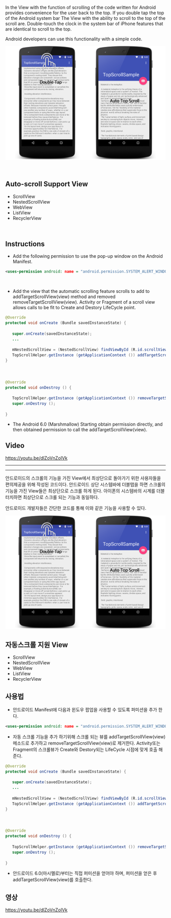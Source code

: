 In the View with the function of scrolling of the code written for Android provides convenience for the user back to the top. If you double tap the top of the Android system bar The View with the ability to scroll to the top of the scroll are. Double-touch the clock in the system bar of iPhone features that are identical to scroll to the top.

Android developers can use this functionality with a simple code.
 
 

![screens](screen.png)

  
  

Auto-scroll Support View
-----------

* ScrollView
* NestedScrollView
* WebView
* ListView
* RecyclerView



  
  

Instructions
-----------

* Add the following permission to use the pop-up window on the Android Manifest.

```xml
<uses-permission android: name = "android.permission.SYSTEM_ALERT_WINDOW" />
```

  
  

* Add the view that the automatic scrolling feature scrolls to add to addTargetScrollView(view) method and removed removeTargetScrollView(view).
Activity or Fragment of a scroll view allows calls to be fit to Create and Destory LifeCycle point.



```java
@Override
protected void onCreate (Bundle savedInstanceState) {
   
   super.onCreate(savedInstanceState);
   ...
   
   mNestedScrollView = (NestedScrollView) findViewById (R.id.scrollView);
   TopScrollHelper.getInstance (getApplicationContext ()) addTargetScrollView (mNestedScrollView);
}

 

@Override
protected void onDestroy () {

   TopScrollHelper.getInstance (getApplicationContext ()) removeTargetScrollView (mNestedScrollView);
   super.onDestroy ();

}

```

* The Android 6.0 (Marshmallow) Starting obtain permission directly, and then obtained permission to call the addTargetScrollView(view).
  
  
  

Video
-----------
https://youtu.be/dlZoVnZoIVk

  
  
  

-----------
-----------
  
  
  

안드로이드의 스크롤의 기능을 가진 View에서 최상단으로 돌아가기 위한 사용자들을 편의제공을 위해 작성된 코드이다. 안드로이드 상단 시스템바에 더블탭을 하면 스크롤의 기능을 가진 View들은 최상단으로 스크롤 하게 된다. 아이폰의 시스템바의 시계를 더블터치하면 최상단으로 스크롤 되는 기능과 동일하다.

안드로이드 개발자들은 간단한 코드를 통해 이와 같은 기능을 사용할 수 있다. 
 
 

![screens](screen.png)

  
  

자동스크롤 지원 View
-----------

* ScrollView
* NestedScrollView
* WebView
* ListView
* RecyclerView



  
  

사용법
-----------

* 안드로이드 Manifest에 다음과 윈도우 팝업을 사용할 수 있도록 퍼미션을 추가 한다.

```xml
<uses-permission android: name = "android.permission.SYSTEM_ALERT_WINDOW" />
```

  
  

* 자동 스크롤 기능을 추가 하기위해 스크롤 되는 뷰를 addTargetScrollView(view)메소드로 추가하고 removeTargetScrollView(view)로 제거한다.
Activity또는 Fragment의 스크롤뷰가 Create와 Destory되는 LifeCycle 시점에 맞게 호출 해준다.




```java
@Override
protected void onCreate (Bundle savedInstanceState) {
   
   super.onCreate(savedInstanceState);
   ...
   
   mNestedScrollView = (NestedScrollView) findViewById (R.id.scrollView);
   TopScrollHelper.getInstance (getApplicationContext ()) addTargetScrollView (mNestedScrollView);
}

 

@Override
protected void onDestroy () {

   TopScrollHelper.getInstance (getApplicationContext ()) removeTargetScrollView (mNestedScrollView);
   super.onDestroy ();

}
```


* 안드로이드 6.0(마시멜로)부터는 직접 퍼미션을 얻어야 하며, 퍼미션을 얻은 후 addTargetScrollView(view)를 호출한다.
  
  
  

영상
-----------
https://youtu.be/dlZoVnZoIVk






